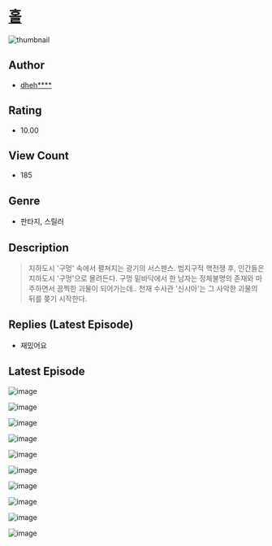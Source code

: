 # [홀](https://comic.naver.com/challenge/list?titleId=810409)
![thumbnail](https://image-comic.pstatic.net/user_contents_data/challenge_comic/2023/05/23/343416/upload_4134929205533357411_480x623.jpeg)

## Author
- [dheh****](https://comic.naver.com/artistTitle?id=343416)

## Rating
- 10.00

## View Count
- 185

## Genre
- 판타지, 스릴러

## Description
> 지하도시 '구멍' 속에서 펼쳐지는 광기의 서스펜스. 범지구적 핵전쟁 후, 인간들은 지하도시 '구멍'으로 몰려든다. 구멍 밑바닥에서 한 남자는 정체불명의 존재와 마주하면서 끔찍한 괴물이 되어가는데.. 천재 수사관 '신시아'는 그 사악한 괴물의 뒤를 쫒기 시작한다.

## Replies (Latest Episode)
- 재밌어요

## Latest Episode
![image](https://image-comic.pstatic.net/user_contents_data/challenge_comic/2023/05/24/343416/upload_4134696099659527474.jpeg)

![image](https://image-comic.pstatic.net/user_contents_data/challenge_comic/2023/05/24/343416/upload_3847821430773592419.jpeg)

![image](https://image-comic.pstatic.net/user_contents_data/challenge_comic/2023/05/24/343416/upload_7291717230799368759.jpeg)

![image](https://image-comic.pstatic.net/user_contents_data/challenge_comic/2023/05/24/343416/upload_7004282901147182641.jpeg)

![image](https://image-comic.pstatic.net/user_contents_data/challenge_comic/2023/05/24/343416/upload_7221070340275188069.jpeg)

![image](https://image-comic.pstatic.net/user_contents_data/challenge_comic/2023/05/24/343416/upload_4121185524212838453.jpeg)

![image](https://image-comic.pstatic.net/user_contents_data/challenge_comic/2023/05/24/343416/upload_3544953453853225520.jpeg)

![image](https://image-comic.pstatic.net/user_contents_data/challenge_comic/2023/05/24/343416/upload_7220732768747480114.jpeg)

![image](https://image-comic.pstatic.net/user_contents_data/challenge_comic/2023/05/24/343416/upload_7221862191385961573.jpeg)

![image](https://image-comic.pstatic.net/user_contents_data/challenge_comic/2023/05/24/343416/upload_3702578340527420002.jpeg)
